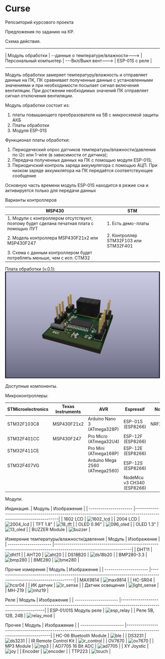 # Curse
Репозиторий курсового проекта


Предложения по заданию на КР.

Схема действия.

--------------------                                      --------------------------                      ------------------
| Модуль обработки | --данные о температуре/влажности---> | Персональный компьютер | ---Вкл/Выкл вент---> | ESP-01S с реле |
--------------------                                      --------------------------                      ------------------

Модуль обработки замеряет температуру/влажность и отправляет данные на ПК, ПК сравнивает полученные данные с установленными значениями и при необходимости посылает сигнал включения вентиляции. При достжении необходимых значений ПК отправляет сигнал отключения вентиляции.

Модуль обработки состоит из:
1. платы повышающего преобразователя на 5В с микросхемой защиты АКБ
2. Платы обработки
3. Модуля ESP-01S

Функционал платы обработки:
1. Периодеческий опрос датчиков температуры/влажности/давления по i2c или 1-wire (в зависимости от датчика);
2. Передача полученных данных на ПК с помощью модуля ESP-01S;
3. Периодичский контроль заряда аккумулятора с помощью АЦП. При низком заряде аккумклятора на ПК передаётся соответствующее сообщение

Основную часть времени модуль ESP-01S находится в режие сна и активируется только для передачи данных

Варианты контроллеров

| MSP430                                                                           | STM                                   |
| -------------------------------------------------------------------------------- | ------------------------------------- |
| 1. Модули с контроллером отсутствуют, поэтому будет сделана печатная плата с помощью ЛУТ | 1. Есть демо-платы                    |
| 2. Модель контроллера MSP430F21x2 или MSP430F247                                 | 2. Контроллер STM32F103 или STM32F401 |
| 3. Схема с данным контроллером будет потреблять меньше, чем с исп. СТМ32         |                                       |







Плата обработки (v.0.1):
![PCB_Render](https://github.com/JeSuisMaksique/Curse/blob/c50f31623843744e5ff6aac32cd4f58a03da2726/PCB/Curse_PCB/Curse_PCB.png)


Доступные компоненты.

Микроконтроллеры:

| STMicroelectronics | Texas Instruments |                AVR             |          Espressif         | Nordic   | Raspberry                    |
| ------------------ | ----------------- | ------------------------------ | -------------------------- | -------- | ---------------------------- |
| STM32F103C8        | MSP430F21x2       | Arduino Nano 3 (ATmega328P)    | ESP-01S (ESP8266)          | NRF24L01 | Raspberry Pi Zero (no wi-fi) |
| STM32F401CC        | MSP430F247        | Pro Micro (ATmega32U4)         | ESP-12F (ESP8266)          |          | Raspberry Pi 3B+             |
| STM32F411CE        |                   | Pro Mini (ATmega168P)          | ESP-12E (ESP8266)          |          | Raspberry Pi 4B              |
| STM32F407VG        |                   | Arduino Mega 2560 (ATmega2560) | ESP-12S (ESP8266)          |          |                              |
|                    |                   |                                | NodeMcu v3 CH340 (ESP8266) |          |                              |
                   
Модули.

Индикация.
| Модуль                 | Изображение                                                                                                         |
| ---------------------- |---------------------------------------------------------------------------------------------------------------------|
| 1602 LCD               | ![1602_lcd](https://user-images.githubusercontent.com/91735744/136758509-b1805dea-ce17-425e-ab3d-0376f4ca7de0.png)  |
| 2004 LCD               | ![2004_lcd](https://user-images.githubusercontent.com/91735744/136758812-ded97346-9ded-41aa-88fe-52e95aa90baa.png)  |
| TFT 1.8"               | ![18_tft](https://user-images.githubusercontent.com/91735744/136759589-b4a0e2ce-ddbc-4573-8ffc-531602ff5e2f.png)    |
| OLED 0.96"             | ![096_oled](https://user-images.githubusercontent.com/91735744/136760203-04619c81-6167-42f1-bc37-342672628641.png)  |
| OLED 1.3"              | ![13_oled](https://user-images.githubusercontent.com/91735744/136760396-78a93ab7-4600-4618-a478-b67c4c9ba97d.png)   |
| BUZZER Module          | ![buzzer](https://user-images.githubusercontent.com/91735744/136767708-c0515fca-6227-474c-9d56-0056e370c28e.png)    |

Измерение температуры/влажности/давления
| Модуль                 | Изображение                                                                                                         |
| ---------------------- |---------------------------------------------------------------------------------------------------------------------|
| DHT11                  | ![dht11](https://user-images.githubusercontent.com/91735744/136762924-d2ba939d-7934-45b0-a6c8-d7317bc1bb3a.png)     |
| AHT20                  | ![aht20](https://user-images.githubusercontent.com/91735744/136765476-532f8461-f007-4e73-8fb4-fc478efa6c14.png)     |
| DS18B20                | ![ds18b20](https://user-images.githubusercontent.com/91735744/136763894-a6f361b6-79f3-40cf-9a90-dbff9b661be8.png)   |
| BMP280-3.3             | ![bmp280](https://user-images.githubusercontent.com/91735744/136763487-663695a8-a7c0-4dfe-9cc1-3db51ef07851.png)    |
| BME280                 | ![bme280](https://user-images.githubusercontent.com/91735744/136765689-82c497f1-d53d-40a1-9074-3b1d28cd5b98.png)    |

Прочие измерения
| Модуль                 | Изображение                                                                                                         |
| ---------------------- |---------------------------------------------------------------------------------------------------------------------|
| MAX9814                | ![max9814](https://user-images.githubusercontent.com/91735744/136765914-43e226dd-00fb-49bc-b1e5-331527989929.png)   |
| HC-SR04                | ![hcsr04](https://user-images.githubusercontent.com/91735744/136766161-c49faed6-e2c5-4339-9560-61c7c1fd3624.png)    |
| ИК датчик              | ![ir_sense](https://user-images.githubusercontent.com/91735744/136766371-af8fa988-d30d-4305-baa5-7b18138aba34.png)  |
| Датчик освещения       | ![light_sense](https://user-images.githubusercontent.com/91735744/136766583-633390e9-1242-45a3-bef3-6699e88bce57.png) |
| MH-Z19                 | ![mhz19](https://user-images.githubusercontent.com/91735744/136766745-72c3d685-224e-421e-8a51-47cdc8affe49.png) |

Реле
| Модуль                 | Изображение                                                                                                         |
| ---------------------- |---------------------------------------------------------------------------------------------------------------------|
| ESP-01/01S Модуль реле | ![esp_relay](https://user-images.githubusercontent.com/91735744/136757110-e4bb9bda-bb6a-49f6-846f-b01604a00fad.png) |
| Реле 5В, 12В, 24В      | ![relay_mod](https://user-images.githubusercontent.com/91735744/136757674-18217443-eed4-4fde-8690-2a79f42407c7.png) |



Прочее
| Модуль                 | Изображение                                                                                                         |
| ---------------------- |---------------------------------------------------------------------------------------------------------------------|
| HC-06 Bluetooth Module | ![ble](https://user-images.githubusercontent.com/91735744/136762420-a38c9eb9-f8e6-45d2-ad8d-1411bd1ce6b3.png)       |
| DS3231                 | ![ds3231](https://user-images.githubusercontent.com/91735744/136767360-0155cf26-83db-49cb-9e69-878bd149263b.png) |
| IR Remote Control Kit  | ![ir_control](https://user-images.githubusercontent.com/91735744/136767518-f0cdede9-22ee-4bdd-b860-11c95d5c4180.png) |
| OV7670                 | ![ov7670](https://user-images.githubusercontent.com/91735744/136763311-3e593b19-2aed-4218-9668-587ba1cf8ee7.png) |
| MP3 Module             | ![mp3](https://user-images.githubusercontent.com/91735744/136767909-9fce0c1e-8568-4b4c-bfa8-fe8bf72a5422.png) |
| AD7705 16 Bit ADC      | ![ad7705](https://user-images.githubusercontent.com/91735744/136768077-d31fde76-3c14-4c04-9f9c-8e7ad8d0139b.png) |
| XY Joystic             | ![joy](https://user-images.githubusercontent.com/91735744/136768640-3f56a74d-ec92-407f-92ea-7b053c44912a.png) |
| Encoder                | ![encoder](https://user-images.githubusercontent.com/91735744/136763112-9f889da4-6886-4f7b-b2e4-ddf74dac953b.png) |
| TTP223                 | ![touch](https://user-images.githubusercontent.com/91735744/136768830-f75c66c6-e4a1-4dd2-b760-8780c1710766.png) |



